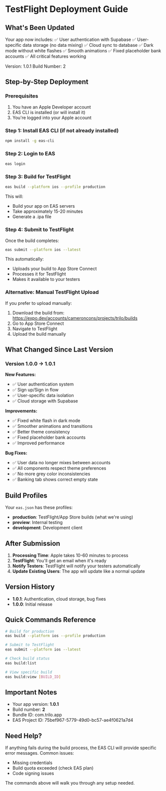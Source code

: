 # TestFlight Deployment Guide

## What's Been Updated

Your app now includes:
✅ User authentication with Supabase
✅ User-specific data storage (no data mixing)
✅ Cloud sync to database
✅ Dark mode without white flashes
✅ Smooth animations
✅ Fixed placeholder bank accounts
✅ All critical features working

Version: 1.0.1
Build Number: 2

## Step-by-Step Deployment

### Prerequisites
1. You have an Apple Developer account
2. EAS CLI is installed (or will install it)
3. You're logged into your Apple account

### Step 1: Install EAS CLI (if not already installed)
```bash
npm install -g eas-cli
```

### Step 2: Login to EAS
```bash
eas login
```

### Step 3: Build for TestFlight
```bash
eas build --platform ios --profile production
```

This will:
- Build your app on EAS servers
- Take approximately 15-20 minutes
- Generate a .ipa file

### Step 4: Submit to TestFlight
Once the build completes:
```bash
eas submit --platform ios --latest
```

This automatically:
- Uploads your build to App Store Connect
- Processes it for TestFlight
- Makes it available to your testers

### Alternative: Manual TestFlight Upload

If you prefer to upload manually:
1. Download the build from: https://expo.dev/accounts/cameroncons/projects/trilo/builds
2. Go to App Store Connect
3. Navigate to TestFlight
4. Upload the build manually

## What Changed Since Last Version

### Version 1.0.0 → 1.0.1

**New Features:**
- ✅ User authentication system
- ✅ Sign up/Sign in flow
- ✅ User-specific data isolation
- ✅ Cloud storage with Supabase

**Improvements:**
- ✅ Fixed white flash in dark mode
- ✅ Smoother animations and transitions
- ✅ Better theme consistency
- ✅ Fixed placeholder bank accounts
- ✅ Improved performance

**Bug Fixes:**
- ✅ User data no longer mixes between accounts
- ✅ All components respect theme preferences
- ✅ No more grey color inconsistencies
- ✅ Banking tab shows correct empty state

## Build Profiles

Your `eas.json` has these profiles:
- **production**: TestFlight/App Store builds (what we're using)
- **preview**: Internal testing
- **development**: Development client

## After Submission

1. **Processing Time**: Apple takes 10-60 minutes to process
2. **TestFlight**: You'll get an email when it's ready
3. **Notify Testers**: TestFlight will notify your testers automatically
4. **Update Existing Users**: The app will update like a normal update

## Version History

- **1.0.1**: Authentication, cloud storage, bug fixes
- **1.0.0**: Initial release

## Quick Commands Reference

```bash
# Build for production
eas build --platform ios --profile production

# Submit to TestFlight
eas submit --platform ios --latest

# Check build status
eas build:list

# View specific build
eas build:view [BUILD_ID]
```

## Important Notes

- Your app version: **1.0.1**
- Build number: **2**
- Bundle ID: com.trilo.app
- EAS Project ID: 75bef967-5779-49d0-bc57-ae4f0621a7d4

## Need Help?

If anything fails during the build process, the EAS CLI will provide specific error messages. Common issues:
- Missing credentials
- Build quota exceeded (check EAS plan)
- Code signing issues

The commands above will walk you through any setup needed.


